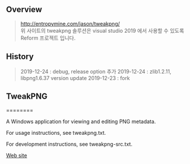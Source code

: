 ## Overview
 > http://entropymine.com/jason/tweakpng/ <br>
 위 사이트의 tweakpng 솔루션은 visual studio 2019 에서 사용할 수 있도록 Reform 프로젝트 입니다.
 
## History
 > 2019-12-24 : debug, release option 추가
 > 2019-12-24 : zlib1.2.11, libpng1.6.37 version update
 > 2019-12-23 : fork
 

## TweakPNG
========

A Windows application for viewing and editing PNG metadata.

For usage instructions, see tweakpng.txt.

For development instructions, see tweakpng-src.txt.

[Web site](http://entropymine.com/jason/tweakpng/)

